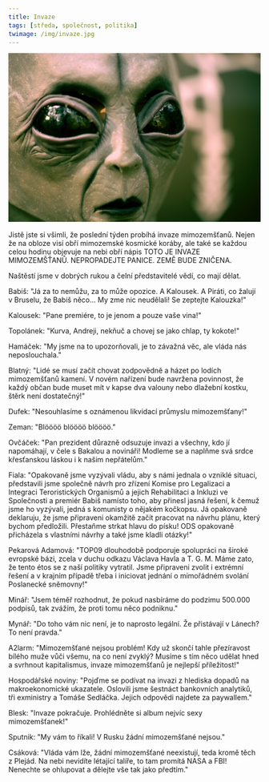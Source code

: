 ```yaml
---
title: Invaze
tags: [středa, společnost, politika]
twimage: /img/invaze.jpg
---
```


![cover](/img/invaze.jpg)

Jistě jste si všimli, že poslední týden probíhá invaze mimozemšťanů. Nejen že na obloze visí obří mimozemské kosmické koráby, ale také se každou celou hodinu objevuje na nebi obří nápis TOTO JE INVAZE MIMOZEMŠŤANŮ. NEPROPADEJTE PANICE. ZEMĚ BUDE ZNIČENA.

Naštěstí jsme v dobrých rukou a čelní představitelé vědí, co mají dělat.

Babiš: "Já za to nemůžu, za to může opozice. A Kalousek. A Piráti, co žalují v Bruselu, že Babiš něco... My zme nic neudělali! Se zeptejte Kalouzka!"

Kalousek: "Pane premiére, to je jenom a pouze vaše vina!"

Topolánek: "Kurva, Andreji, nekňuč a chovej se jako chlap, ty kokote!"

Hamáček: "My jsme na to upozorňovali, je to závažná věc, ale vláda nás neposlouchala."

Blatný: "Lidé se musí začít chovat zodpovědně a házet po lodích mimozemšťanů kamení. V novém nařízení bude navržena povinnost, že každý občan bude muset mít v kapse dva valouny nebo dlažební kostku, štěrk není dostatečný!"

Dufek: "Nesouhlasíme s oznámenou likvidací průmyslu mimozemšťany!"

Zeman: "Blöööö blöööö blöööö."

Ovčáček: "Pan prezident důrazně odsuzuje invazi a všechny, kdo jí napomáhají, v čele s Bakalou a novináři! Modleme se a naplňme svá srdce křesťanskou láskou i k našim nepřátelům."

Fiala: "Opakovaně jsme vyzývali vládu, aby s námi jednala o vzniklé situaci, představili jsme společně návrh pro zřízení Komise pro Legalizaci a Integraci Teroristických Organismů a jejich Rehabilitaci a Inkluzi ve Společnosti a premiér Babiš namísto toho, aby přinesl jasná řešení, k čemuž jsme ho vyzývali, jedná s komunisty o nějakém kočkopsu. Já opakovaně deklaruju, že jsme připraveni okamžitě začít pracovat na návrhu plánu, který bychom předložili. Přestaňme strkat hlavu do písku! ODS opakovaně přicházela s vlastními návrhy a také jsme kladli otázky!"

Pekarová Adamová: "TOP09 dlouhodobě podporuje spolupráci na široké evropské bázi, zcela v duchu odkazu Václava Havla a T. G. M. Máme zato, že tento étos se z naší politiky vytratil. Jsme připraveni zvolit i extrémní řešení a v krajním případě třeba i iniciovat jednání o mimořádném svolání Poslanecké sněmovny!"

Minář: "Jsem téměř rozhodnut, že pokud nasbíráme do podzimu 500.000 podpisů, tak zvážím, že proti tomu něco podniknu."

Mynář: "Do toho vám nic není, je to naprosto legální. Že přistávají v Lánech? To není pravda."

A2larm: "Mimozemšťané nejsou problém! Kdy už skončí tahle přezíravost bílého muže vůči všemu, na co není zvyklý? Musíme s tím něco udělat hned a svrhnout kapitalismus, invaze mimozemšťanů je nejlepší příležitost!"

Hospodářské noviny: "Pojďme se podívat na invazi z hlediska dopadů na makroekonomické ukazatele. Oslovili jsme šestnáct bankovních analytiků, tři exministry a Tomáše Sedláčka. Jejich odpovědi najdete za paywallem."

Blesk: "Invaze pokračuje. Prohlédněte si album nejvíc sexy mimozemšťanek!"

Sputnik: "My vám to říkali! V Rusku žádní mimozemšťané nejsou."

Csáková: "Vláda vám lže, žádní mimozemšťané neexistují, teda kromě těch z Plejád. Na nebi nevidíte létající talíře, to tam promítá NASA a FBI! Nenechte se ohlupovat a dělejte vše tak jako předtím."
